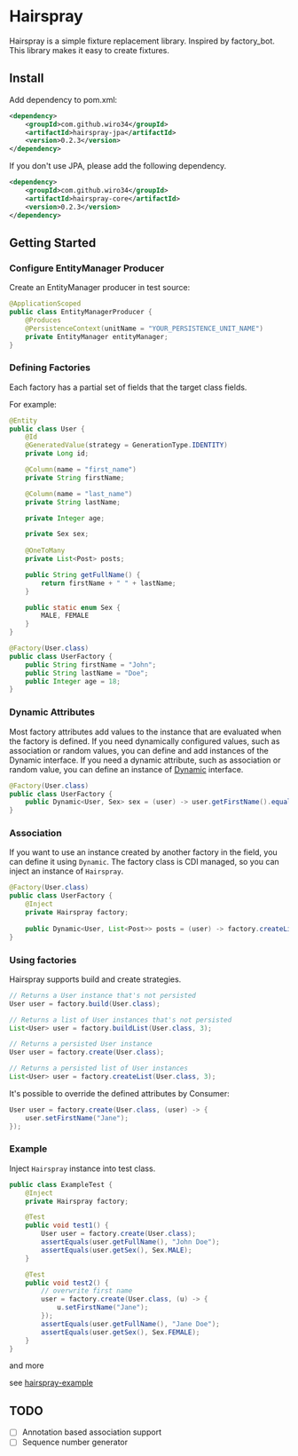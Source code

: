 Hairspray
=========

Hairspray is a simple fixture replacement library. Inspired by factory_bot.
This library makes it easy to create fixtures.

## Install

Add dependency to pom.xml:

```xml
<dependency>
    <groupId>com.github.wiro34</groupId>
    <artifactId>hairspray-jpa</artifactId>
    <version>0.2.3</version>
</dependency>
```

If you don't use JPA, please add the following dependency.

```xml
<dependency>
    <groupId>com.github.wiro34</groupId>
    <artifactId>hairspray-core</artifactId>
    <version>0.2.3</version>
</dependency>
```

## Getting Started

### Configure EntityManager Producer

Create an EntityManager producer in test source:

```java
@ApplicationScoped
public class EntityManagerProducer {
    @Produces
    @PersistenceContext(unitName = "YOUR_PERSISTENCE_UNIT_NAME")
    private EntityManager entityManager;
}
```

### Defining Factories

Each factory has a partial set of fields that the target class fields.

For example:

```java
@Entity
public class User {
    @Id
    @GeneratedValue(strategy = GenerationType.IDENTITY)
    private Long id;

    @Column(name = "first_name")
    private String firstName;

    @Column(name = "last_name")
    private String lastName;

    private Integer age;

    private Sex sex;
    
    @OneToMany
    private List<Post> posts;

    public String getFullName() {
        return firstName + " " + lastName;
    }

    public static enum Sex {
        MALE, FEMALE
    }
}
```

```java
@Factory(User.class)
public class UserFactory {
    public String firstName = "John";
    public String lastName = "Doe";
    public Integer age = 18;
}
```

### Dynamic Attributes

Most factory attributes add values ​​to the instance that are evaluated when the factory is defined.
If you need dynamically configured values, such as association or random values, you can define and add instances of the Dynamic interface.
If you need a dynamic attribute, such as association or random value, you can define an instance of [Dynamic](core/src/main/java/com/github/wiro34/hairspray/Dynamic.java) interface.

```java
@Factory(User.class)
public class UserFactory {
    public Dynamic<User, Sex> sex = (user) -> user.getFirstName().equals("Jane") ? Sex.FEMALE : Sex.MALE;
}
```

### Association

If you want to use an instance created by another factory in the field, you can define it using `Dynamic`.
The factory class is CDI managed, so you can inject an instance of `Hairspray`.

```java
@Factory(User.class)
public class UserFactory {
    @Inject
    private Hairspray factory;
 
    public Dynamic<User, List<Post>> posts = (user) -> factory.createList(Post.class, 2);
}
```

### Using factories

Hairspray supports build and create strategies.

```java
// Returns a User instance that's not persisted
User user = factory.build(User.class);

// Returns a list of User instances that's not persisted
List<User> user = factory.buildList(User.class, 3);

// Returns a persisted User instance
User user = factory.create(User.class);

// Returns a persisted list of User instances
List<User> user = factory.createList(User.class, 3);
```

It's possible to override the defined attributes by Consumer:

```java
User user = factory.create(User.class, (user) -> {
    user.setFirstName("Jane");
});
```

### Example

Inject `Hairspray` instance into test class.

```java
public class ExampleTest {
    @Inject
    private Hairspray factory;

    @Test
    public void test1() {
        User user = factory.create(User.class);
        assertEquals(user.getFullName(), "John Doe");
        assertEquals(user.getSex(), Sex.MALE);
    }

    @Test
    public void test2() {
        // overwrite first name
        user = factory.create(User.class, (u) -> {
            u.setFirstName("Jane");
        });
        assertEquals(user.getFullName(), "Jane Doe");
        assertEquals(user.getSex(), Sex.FEMALE);
    }
}
```

and more

see [hairspray-example](https://github.com/wiro34/hairspray-example)

## TODO

- [ ] Annotation based association support
- [ ] Sequence number generator

